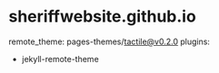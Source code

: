 # sheriffwebsite.github.io
remote_theme: pages-themes/tactile@v0.2.0
plugins:
- jekyll-remote-theme 
